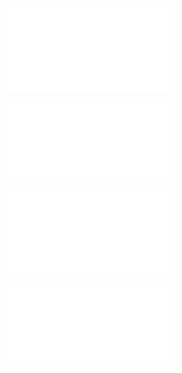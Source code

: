 ![Array](Array.md)


![Binary Heap](Binary%Heap.md)

![Dictionary](Dictionary.md)

![Graph](Graph.md)
